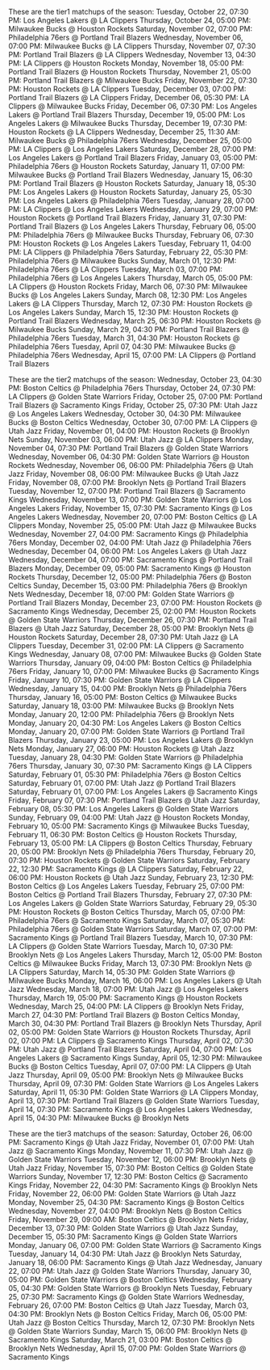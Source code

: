 These are the tier1 matchups of the season:
Tuesday, October 22, 07:30 PM: Los Angeles Lakers @ LA Clippers
Thursday, October 24, 05:00 PM: Milwaukee Bucks @ Houston Rockets
Saturday, November 02, 07:00 PM: Philadelphia 76ers @ Portland Trail Blazers
Wednesday, November 06, 07:00 PM: Milwaukee Bucks @ LA Clippers
Thursday, November 07, 07:30 PM: Portland Trail Blazers @ LA Clippers
Wednesday, November 13, 04:30 PM: LA Clippers @ Houston Rockets
Monday, November 18, 05:00 PM: Portland Trail Blazers @ Houston Rockets
Thursday, November 21, 05:00 PM: Portland Trail Blazers @ Milwaukee Bucks
Friday, November 22, 07:30 PM: Houston Rockets @ LA Clippers
Tuesday, December 03, 07:00 PM: Portland Trail Blazers @ LA Clippers
Friday, December 06, 05:30 PM: LA Clippers @ Milwaukee Bucks
Friday, December 06, 07:30 PM: Los Angeles Lakers @ Portland Trail Blazers
Thursday, December 19, 05:00 PM: Los Angeles Lakers @ Milwaukee Bucks
Thursday, December 19, 07:30 PM: Houston Rockets @ LA Clippers
Wednesday, December 25, 11:30 AM: Milwaukee Bucks @ Philadelphia 76ers
Wednesday, December 25, 05:00 PM: LA Clippers @ Los Angeles Lakers
Saturday, December 28, 07:00 PM: Los Angeles Lakers @ Portland Trail Blazers
Friday, January 03, 05:00 PM: Philadelphia 76ers @ Houston Rockets
Saturday, January 11, 07:00 PM: Milwaukee Bucks @ Portland Trail Blazers
Wednesday, January 15, 06:30 PM: Portland Trail Blazers @ Houston Rockets
Saturday, January 18, 05:30 PM: Los Angeles Lakers @ Houston Rockets
Saturday, January 25, 05:30 PM: Los Angeles Lakers @ Philadelphia 76ers
Tuesday, January 28, 07:00 PM: LA Clippers @ Los Angeles Lakers
Wednesday, January 29, 07:00 PM: Houston Rockets @ Portland Trail Blazers
Friday, January 31, 07:30 PM: Portland Trail Blazers @ Los Angeles Lakers
Thursday, February 06, 05:00 PM: Philadelphia 76ers @ Milwaukee Bucks
Thursday, February 06, 07:30 PM: Houston Rockets @ Los Angeles Lakers
Tuesday, February 11, 04:00 PM: LA Clippers @ Philadelphia 76ers
Saturday, February 22, 05:30 PM: Philadelphia 76ers @ Milwaukee Bucks
Sunday, March 01, 12:30 PM: Philadelphia 76ers @ LA Clippers
Tuesday, March 03, 07:00 PM: Philadelphia 76ers @ Los Angeles Lakers
Thursday, March 05, 05:00 PM: LA Clippers @ Houston Rockets
Friday, March 06, 07:30 PM: Milwaukee Bucks @ Los Angeles Lakers
Sunday, March 08, 12:30 PM: Los Angeles Lakers @ LA Clippers
Thursday, March 12, 07:30 PM: Houston Rockets @ Los Angeles Lakers
Sunday, March 15, 12:30 PM: Houston Rockets @ Portland Trail Blazers
Wednesday, March 25, 06:30 PM: Houston Rockets @ Milwaukee Bucks
Sunday, March 29, 04:30 PM: Portland Trail Blazers @ Philadelphia 76ers
Tuesday, March 31, 04:30 PM: Houston Rockets @ Philadelphia 76ers
Tuesday, April 07, 04:30 PM: Milwaukee Bucks @ Philadelphia 76ers
Wednesday, April 15, 07:00 PM: LA Clippers @ Portland Trail Blazers

These are the tier2 matchups of the season:
Wednesday, October 23, 04:30 PM: Boston Celtics @ Philadelphia 76ers
Thursday, October 24, 07:30 PM: LA Clippers @ Golden State Warriors
Friday, October 25, 07:00 PM: Portland Trail Blazers @ Sacramento Kings
Friday, October 25, 07:30 PM: Utah Jazz @ Los Angeles Lakers
Wednesday, October 30, 04:30 PM: Milwaukee Bucks @ Boston Celtics
Wednesday, October 30, 07:00 PM: LA Clippers @ Utah Jazz
Friday, November 01, 04:00 PM: Houston Rockets @ Brooklyn Nets
Sunday, November 03, 06:00 PM: Utah Jazz @ LA Clippers
Monday, November 04, 07:30 PM: Portland Trail Blazers @ Golden State Warriors
Wednesday, November 06, 04:30 PM: Golden State Warriors @ Houston Rockets
Wednesday, November 06, 06:00 PM: Philadelphia 76ers @ Utah Jazz
Friday, November 08, 06:00 PM: Milwaukee Bucks @ Utah Jazz
Friday, November 08, 07:00 PM: Brooklyn Nets @ Portland Trail Blazers
Tuesday, November 12, 07:00 PM: Portland Trail Blazers @ Sacramento Kings
Wednesday, November 13, 07:00 PM: Golden State Warriors @ Los Angeles Lakers
Friday, November 15, 07:30 PM: Sacramento Kings @ Los Angeles Lakers
Wednesday, November 20, 07:00 PM: Boston Celtics @ LA Clippers
Monday, November 25, 05:00 PM: Utah Jazz @ Milwaukee Bucks
Wednesday, November 27, 04:00 PM: Sacramento Kings @ Philadelphia 76ers
Monday, December 02, 04:00 PM: Utah Jazz @ Philadelphia 76ers
Wednesday, December 04, 06:00 PM: Los Angeles Lakers @ Utah Jazz
Wednesday, December 04, 07:00 PM: Sacramento Kings @ Portland Trail Blazers
Monday, December 09, 05:00 PM: Sacramento Kings @ Houston Rockets
Thursday, December 12, 05:00 PM: Philadelphia 76ers @ Boston Celtics
Sunday, December 15, 03:00 PM: Philadelphia 76ers @ Brooklyn Nets
Wednesday, December 18, 07:00 PM: Golden State Warriors @ Portland Trail Blazers
Monday, December 23, 07:00 PM: Houston Rockets @ Sacramento Kings
Wednesday, December 25, 02:00 PM: Houston Rockets @ Golden State Warriors
Thursday, December 26, 07:30 PM: Portland Trail Blazers @ Utah Jazz
Saturday, December 28, 05:00 PM: Brooklyn Nets @ Houston Rockets
Saturday, December 28, 07:30 PM: Utah Jazz @ LA Clippers
Tuesday, December 31, 02:00 PM: LA Clippers @ Sacramento Kings
Wednesday, January 08, 07:00 PM: Milwaukee Bucks @ Golden State Warriors
Thursday, January 09, 04:00 PM: Boston Celtics @ Philadelphia 76ers
Friday, January 10, 07:00 PM: Milwaukee Bucks @ Sacramento Kings
Friday, January 10, 07:30 PM: Golden State Warriors @ LA Clippers
Wednesday, January 15, 04:00 PM: Brooklyn Nets @ Philadelphia 76ers
Thursday, January 16, 05:00 PM: Boston Celtics @ Milwaukee Bucks
Saturday, January 18, 03:00 PM: Milwaukee Bucks @ Brooklyn Nets
Monday, January 20, 12:00 PM: Philadelphia 76ers @ Brooklyn Nets
Monday, January 20, 04:30 PM: Los Angeles Lakers @ Boston Celtics
Monday, January 20, 07:00 PM: Golden State Warriors @ Portland Trail Blazers
Thursday, January 23, 05:00 PM: Los Angeles Lakers @ Brooklyn Nets
Monday, January 27, 06:00 PM: Houston Rockets @ Utah Jazz
Tuesday, January 28, 04:30 PM: Golden State Warriors @ Philadelphia 76ers
Thursday, January 30, 07:30 PM: Sacramento Kings @ LA Clippers
Saturday, February 01, 05:30 PM: Philadelphia 76ers @ Boston Celtics
Saturday, February 01, 07:00 PM: Utah Jazz @ Portland Trail Blazers
Saturday, February 01, 07:00 PM: Los Angeles Lakers @ Sacramento Kings
Friday, February 07, 07:30 PM: Portland Trail Blazers @ Utah Jazz
Saturday, February 08, 05:30 PM: Los Angeles Lakers @ Golden State Warriors
Sunday, February 09, 04:00 PM: Utah Jazz @ Houston Rockets
Monday, February 10, 05:00 PM: Sacramento Kings @ Milwaukee Bucks
Tuesday, February 11, 06:30 PM: Boston Celtics @ Houston Rockets
Thursday, February 13, 05:00 PM: LA Clippers @ Boston Celtics
Thursday, February 20, 05:00 PM: Brooklyn Nets @ Philadelphia 76ers
Thursday, February 20, 07:30 PM: Houston Rockets @ Golden State Warriors
Saturday, February 22, 12:30 PM: Sacramento Kings @ LA Clippers
Saturday, February 22, 06:00 PM: Houston Rockets @ Utah Jazz
Sunday, February 23, 12:30 PM: Boston Celtics @ Los Angeles Lakers
Tuesday, February 25, 07:00 PM: Boston Celtics @ Portland Trail Blazers
Thursday, February 27, 07:30 PM: Los Angeles Lakers @ Golden State Warriors
Saturday, February 29, 05:30 PM: Houston Rockets @ Boston Celtics
Thursday, March 05, 07:00 PM: Philadelphia 76ers @ Sacramento Kings
Saturday, March 07, 05:30 PM: Philadelphia 76ers @ Golden State Warriors
Saturday, March 07, 07:00 PM: Sacramento Kings @ Portland Trail Blazers
Tuesday, March 10, 07:30 PM: LA Clippers @ Golden State Warriors
Tuesday, March 10, 07:30 PM: Brooklyn Nets @ Los Angeles Lakers
Thursday, March 12, 05:00 PM: Boston Celtics @ Milwaukee Bucks
Friday, March 13, 07:30 PM: Brooklyn Nets @ LA Clippers
Saturday, March 14, 05:30 PM: Golden State Warriors @ Milwaukee Bucks
Monday, March 16, 06:00 PM: Los Angeles Lakers @ Utah Jazz
Wednesday, March 18, 07:00 PM: Utah Jazz @ Los Angeles Lakers
Thursday, March 19, 05:00 PM: Sacramento Kings @ Houston Rockets
Wednesday, March 25, 04:00 PM: LA Clippers @ Brooklyn Nets
Friday, March 27, 04:30 PM: Portland Trail Blazers @ Boston Celtics
Monday, March 30, 04:30 PM: Portland Trail Blazers @ Brooklyn Nets
Thursday, April 02, 05:00 PM: Golden State Warriors @ Houston Rockets
Thursday, April 02, 07:00 PM: LA Clippers @ Sacramento Kings
Thursday, April 02, 07:30 PM: Utah Jazz @ Portland Trail Blazers
Saturday, April 04, 07:00 PM: Los Angeles Lakers @ Sacramento Kings
Sunday, April 05, 12:30 PM: Milwaukee Bucks @ Boston Celtics
Tuesday, April 07, 07:00 PM: LA Clippers @ Utah Jazz
Thursday, April 09, 05:00 PM: Brooklyn Nets @ Milwaukee Bucks
Thursday, April 09, 07:30 PM: Golden State Warriors @ Los Angeles Lakers
Saturday, April 11, 05:30 PM: Golden State Warriors @ LA Clippers
Monday, April 13, 07:30 PM: Portland Trail Blazers @ Golden State Warriors
Tuesday, April 14, 07:30 PM: Sacramento Kings @ Los Angeles Lakers
Wednesday, April 15, 04:30 PM: Milwaukee Bucks @ Brooklyn Nets

These are the tier3 matchups of the season:
Saturday, October 26, 06:00 PM: Sacramento Kings @ Utah Jazz
Friday, November 01, 07:00 PM: Utah Jazz @ Sacramento Kings
Monday, November 11, 07:30 PM: Utah Jazz @ Golden State Warriors
Tuesday, November 12, 06:00 PM: Brooklyn Nets @ Utah Jazz
Friday, November 15, 07:30 PM: Boston Celtics @ Golden State Warriors
Sunday, November 17, 12:30 PM: Boston Celtics @ Sacramento Kings
Friday, November 22, 04:30 PM: Sacramento Kings @ Brooklyn Nets
Friday, November 22, 06:00 PM: Golden State Warriors @ Utah Jazz
Monday, November 25, 04:30 PM: Sacramento Kings @ Boston Celtics
Wednesday, November 27, 04:00 PM: Brooklyn Nets @ Boston Celtics
Friday, November 29, 09:00 AM: Boston Celtics @ Brooklyn Nets
Friday, December 13, 07:30 PM: Golden State Warriors @ Utah Jazz
Sunday, December 15, 05:30 PM: Sacramento Kings @ Golden State Warriors
Monday, January 06, 07:00 PM: Golden State Warriors @ Sacramento Kings
Tuesday, January 14, 04:30 PM: Utah Jazz @ Brooklyn Nets
Saturday, January 18, 06:00 PM: Sacramento Kings @ Utah Jazz
Wednesday, January 22, 07:00 PM: Utah Jazz @ Golden State Warriors
Thursday, January 30, 05:00 PM: Golden State Warriors @ Boston Celtics
Wednesday, February 05, 04:30 PM: Golden State Warriors @ Brooklyn Nets
Tuesday, February 25, 07:30 PM: Sacramento Kings @ Golden State Warriors
Wednesday, February 26, 07:00 PM: Boston Celtics @ Utah Jazz
Tuesday, March 03, 04:30 PM: Brooklyn Nets @ Boston Celtics
Friday, March 06, 05:00 PM: Utah Jazz @ Boston Celtics
Thursday, March 12, 07:30 PM: Brooklyn Nets @ Golden State Warriors
Sunday, March 15, 06:00 PM: Brooklyn Nets @ Sacramento Kings
Saturday, March 21, 03:00 PM: Boston Celtics @ Brooklyn Nets
Wednesday, April 15, 07:00 PM: Golden State Warriors @ Sacramento Kings

